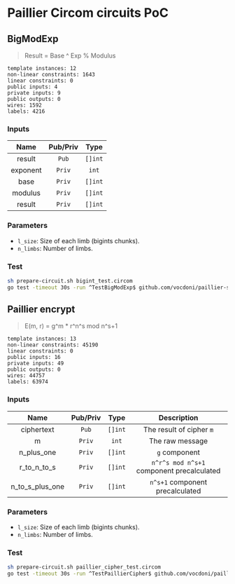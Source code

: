 # Paillier Circom circuits PoC

## BigModExp

> Result = Base ^ Exp % Modulus

```
template instances: 12
non-linear constraints: 1643
linear constraints: 0
public inputs: 4
private inputs: 9
public outputs: 0
wires: 1592
labels: 4216
```

### Inputs

| Name | Pub/Priv | Type 
|:---:|:---:|:---:|
| result | `Pub` | `[]int` |
| exponent | `Priv` | `int` |
| base | `Priv` | `[]int` |
| modulus | `Priv` | `[]int` |
| result | `Priv` | `[]int` |

### Parameters

* `l_size`: Size of each limb (bigints chunks).
* `n_limbs`: Number of limbs.

### Test

```bash
sh prepare-circuit.sh bigint_test.circom
go test -timeout 30s -run ^TestBigModExp$ github.com/vocdoni/paillier-sandbox/circom -v -count=1
```

## Paillier encrypt

> E(m, r) = g^m * r^n^s mod n^s+1

```
template instances: 13
non-linear constraints: 45190
linear constraints: 0
public inputs: 16
private inputs: 49
public outputs: 0
wires: 44757
labels: 63974
```

### Inputs

| Name | Pub/Priv | Type | Description |
|:---:|:---:|:---:|:---:|
| ciphertext | `Pub` | `[]int` | The result of cipher `m` |
| m | `Priv` | `int` |  The raw message |
| n_plus_one | `Priv` | `[]int` | `g` component |
| r_to_n_to_s | `Priv` | `[]int` | `n^r^s mod n^s+1` component precalculated |
| n_to_s_plus_one | `Priv` | `[]int` | `n^s+1` component precalculated |

### Parameters

* `l_size`: Size of each limb (bigints chunks).
* `n_limbs`: Number of limbs.

### Test

```bash
sh prepare-circuit.sh paillier_cipher_test.circom
go test -timeout 30s -run ^TestPaillierCipher$ github.com/vocdoni/paillier-sandbox/circom -v -count=1
```